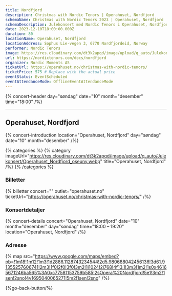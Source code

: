 ```yaml
---
title: Nordfjord
description: Christmas with Nordic Tenors | Operahuset, Nordfjord
schemaName: Christmas with Nordic Tenors 2023 | Operahuset, Nordfjord
schemaDescription: Julekonsert med Nordic Tenors i Operahuset, Nordfjord
date: 2023-12-10T18:00:00.000Z
duration: 80
locationName: Operahuset, Nordfjord
locationAddress: Sophus Lie-vegen 3, 6770 Nordfjordeid, Norway
performer: Nordic Tenors
image: https://res.cloudinary.com/dt3k2apqd/image/upload/q_auto/Julekonsert/schema_-_Operahuset_Nordfjord_qsxsxb.webp
url: https://nordictenors.com/docs/nordfjord
organizer: Nordic Moments AS
ticketUrl: https://operahuset.no/christmas-with-nordic-tenors/
ticketPrice: 575 # Replace with the actual price
eventStatus: EventScheduled
eventAttendanceMode: OfflineEventAttendanceMode
---
```


{% concert-header day="søndag" date="10" month="desember" time="18:00" /%}

---

## Operahuset, Nordfjord

{% concert-introduction location="Operahuset, Nordfjord" day="søndag" date="10" month="desember" /%}

{% categories %}
{% category imageUrl="https://res.cloudinary.com/dt3k2apqd/image/upload/q_auto/Julekonsert/Operahuset_Nordfjord_oseuny.webp" title="Operahuset, Nordfjord" /%}
{% /categories %}

### Billetter

{% billetter concert="" outlet="operahuset.no" ticketUrl="https://operahuset.no/christmas-with-nordic-tenors/" /%}

### Konsertdetaljer

{% concert-details concert="Operahuset, Nordfjord" date="10" month="desember" day="søndag" time="18:00 – 19:20" location="Operahuset, Nordfjord" /%}

### Adresse

{% map src="https://www.google.com/maps/embed?pb=!1m18!1m12!1m3!1d2886.1128743234544!2d5.980688042456136!3d61.91355257606741!2m3!1f0!2f0!3f0!3m2!1i1024!2i768!4f13.1!3m3!1m2!1s0x46165671246ba565%3A0xc77581153759b585!2sOpera%20Nordfjord!5e1!3m2!1sen!2sno!4v1695040065271!5m2!1sen!2sno" /%}

{%go-back-button/%}
